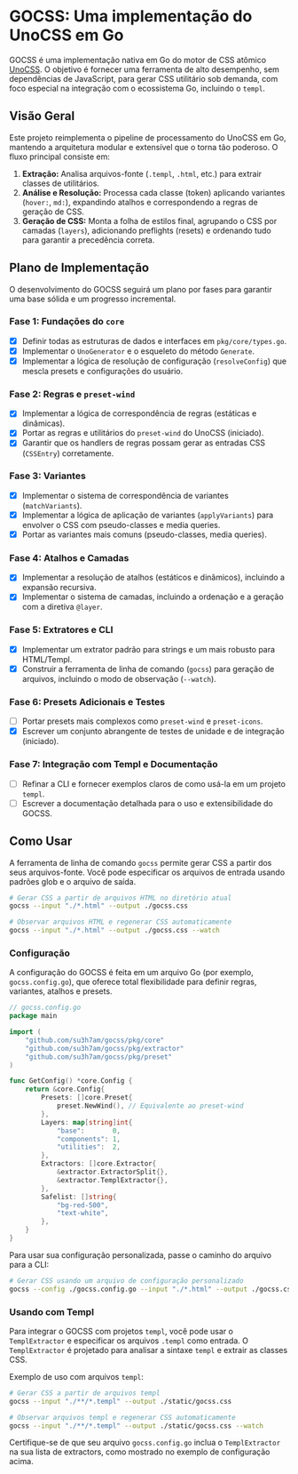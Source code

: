 # GOCSS: Uma implementação do UnoCSS em Go

GOCSS é uma implementação nativa em Go do motor de CSS atômico [UnoCSS](https://unocss.dev/). O objetivo é fornecer uma ferramenta de alto desempenho, sem dependências de JavaScript, para gerar CSS utilitário sob demanda, com foco especial na integração com o ecossistema Go, incluindo o `templ`.

## Visão Geral

Este projeto reimplementa o pipeline de processamento do UnoCSS em Go, mantendo a arquitetura modular e extensível que o torna tão poderoso. O fluxo principal consiste em:

1.  **Extração:** Analisa arquivos-fonte (`.templ`, `.html`, etc.) para extrair classes de utilitários.
2.  **Análise e Resolução:** Processa cada classe (token) aplicando variantes (`hover:`, `md:`), expandindo atalhos e correspondendo a regras de geração de CSS.
3.  **Geração de CSS:** Monta a folha de estilos final, agrupando o CSS por camadas (`layers`), adicionando preflights (resets) e ordenando tudo para garantir a precedência correta.

## Plano de Implementação

O desenvolvimento do GOCSS seguirá um plano por fases para garantir uma base sólida e um progresso incremental.

### Fase 1: Fundações do `core`

-   [x] Definir todas as estruturas de dados e interfaces em `pkg/core/types.go`.
-   [x] Implementar o `UnoGenerator` e o esqueleto do método `Generate`.
-   [x] Implementar a lógica de resolução de configuração (`resolveConfig`) que mescla presets e configurações do usuário.

### Fase 2: Regras e `preset-wind`

-   [x] Implementar a lógica de correspondência de regras (estáticas e dinâmicas).
-   [x] Portar as regras e utilitários do `preset-wind` do UnoCSS (iniciado).
-   [x] Garantir que os handlers de regras possam gerar as entradas CSS (`CSSEntry`) corretamente.

### Fase 3: Variantes

-   [x] Implementar o sistema de correspondência de variantes (`matchVariants`).
-   [x] Implementar a lógica de aplicação de variantes (`applyVariants`) para envolver o CSS com pseudo-classes e media queries.
-   [x] Portar as variantes mais comuns (pseudo-classes, media queries).

### Fase 4: Atalhos e Camadas

-   [x] Implementar a resolução de atalhos (estáticos e dinâmicos), incluindo a expansão recursiva.
-   [x] Implementar o sistema de camadas, incluindo a ordenação e a geração com a diretiva `@layer`.

### Fase 5: Extratores e CLI

-   [x] Implementar um extrator padrão para strings e um mais robusto para HTML/Templ.
-   [x] Construir a ferramenta de linha de comando (`gocss`) para geração de arquivos, incluindo o modo de observação (`--watch`).

### Fase 6: Presets Adicionais e Testes

-   [ ] Portar presets mais complexos como `preset-wind` e `preset-icons`.
-   [x] Escrever um conjunto abrangente de testes de unidade e de integração (iniciado).

### Fase 7: Integração com Templ e Documentação

-   [ ] Refinar a CLI e fornecer exemplos claros de como usá-la em um projeto `templ`.
-   [ ] Escrever a documentação detalhada para o uso e extensibilidade do GOCSS.

## Como Usar

A ferramenta de linha de comando `gocss` permite gerar CSS a partir dos seus arquivos-fonte. Você pode especificar os arquivos de entrada usando padrões glob e o arquivo de saída.

```bash
# Gerar CSS a partir de arquivos HTML no diretório atual
gocss --input "./*.html" --output ./gocss.css

# Observar arquivos HTML e regenerar CSS automaticamente
gocss --input "./*.html" --output ./gocss.css --watch
```

### Configuração

A configuração do GOCSS é feita em um arquivo Go (por exemplo, `gocss.config.go`), que oferece total flexibilidade para definir regras, variantes, atalhos e presets.

```go
// gocss.config.go
package main

import (
	"github.com/su3h7am/gocss/pkg/core"
	"github.com/su3h7am/gocss/pkg/extractor"
	"github.com/su3h7am/gocss/pkg/preset"
)

func GetConfig() *core.Config {
	return &core.Config{
		Presets: []core.Preset{
			preset.NewWind(), // Equivalente ao preset-wind
		},
		Layers: map[string]int{
			"base":       0,
			"components": 1,
			"utilities":  2,
		},
		Extractors: []core.Extractor{
			&extractor.ExtractorSplit{},
			&extractor.TemplExtractor{},
		},
		Safelist: []string{
			"bg-red-500",
			"text-white",
		},
	}
}
```

Para usar sua configuração personalizada, passe o caminho do arquivo para a CLI:

```bash
# Gerar CSS usando um arquivo de configuração personalizado
gocss --config ./gocss.config.go --input "./*.html" --output ./gocss.css
```

### Usando com Templ

Para integrar o GOCSS com projetos `templ`, você pode usar o `TemplExtractor` e especificar os arquivos `.templ` como entrada. O `TemplExtractor` é projetado para analisar a sintaxe `templ` e extrair as classes CSS.

Exemplo de uso com arquivos `templ`:

```bash
# Gerar CSS a partir de arquivos templ
gocss --input "./**/*.templ" --output ./static/gocss.css

# Observar arquivos templ e regenerar CSS automaticamente
gocss --input "./**/*.templ" --output ./static/gocss.css --watch
```

Certifique-se de que seu arquivo `gocss.config.go` inclua o `TemplExtractor` na sua lista de extractors, como mostrado no exemplo de configuração acima.